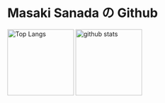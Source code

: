 <h1> Masaki Sanada の Github </h1>

<p align="left"> 
    <img alt="Top Langs" height="150px" src="https://github-readme-stats.vercel.app/api/top-langs/?username=masaki12-s&layout=compact&show_icons=true&theme=onedark&exclude_repo=nlp-100-knocks,naist-lecture" /> 
    <img alt="github stats" height="150px" src="https://github-readme-stats.vercel.app/api?username=masaki12-s&theme=onedark&show_icons=ture" /> 
</p>
<!--
<a href="https://masaki12-s.github.io"><b>ポートフォリオサイト</b></a>
-->

